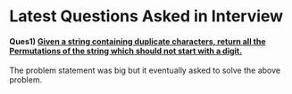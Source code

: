 # Latest Questions Asked in Interview

#### Ques1)  [Given a string containing duplicate characters, return all the Permutations of the string which should not start with a digit.](Gouse.java)
The problem statement was big but it eventually asked to solve the above problem.



